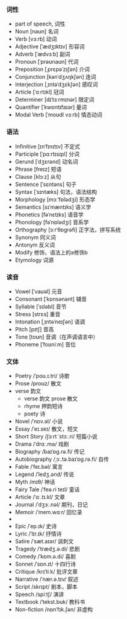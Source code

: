 ### 词性
- part of speech, 词性
- Noun [naʊn] 名词
- Verb [vɜːrb] 动词
- Adjective [ˈædʒɪktɪv] 形容词
- Adverb [ˈædvɜːb] 副词
- Pronoun [ˈprəʊnaʊn] 代词
- Preposition [ˌprɛpəˈzɪʃən] 介词
- Conjunction [kənˈdʒʌŋkʃən] 连词
- Interjection [ˌɪntəˈdʒɛkʃən] 感叹词
- Article [ˈɑːrtɪkl] 冠词
- Determiner [dɪˈtɜːrmɪnər] 限定词
- Quantifier [ˈkwɒntɪfaɪər] 量词
- Modal Verb [ˈmoʊdl vɜːrb] 情态动词

### 语法
- Infinitive [ɪnˈfɪnɪtɪv] 不定式
- Participle [ˈpɑːrtɪsɪpl] 分词
- Gerund [ˈdʒɛrənd] 动名词
- Phrase [freɪz] 短语
- Clause [klɔːz] 从句
- Sentence [ˈsɛntəns] 句子
- Syntax [ˈsɪntæks] 句法，语法结构
- Morphology [mɔːˈfɒlədʒi] 形态学
- Semantics [sɪˈmæntɪks] 语义学
- Phonetics [fəˈnɛtɪks] 语音学
- Phonology [fəˈnɒlədʒi] 音系学
- Orthography [ɔːrˈθɒɡrəfi] 正字法，拼写系统
- Synonym 同义词
- Antonym 反义词
- Modify 修饰，语法上的a修饰b
- Etymology 词源

### 读音
- Vowel [ˈvaʊəl] 元音
- Consonant [ˈkɒnsənənt] 辅音
- Syllable [ˈsɪləbl] 音节
- Stress [strɛs] 重音
- Intonation [ˌɪntəˈneɪʃən] 语调
- Pitch [pɪtʃ] 音高
- Tone [toʊn] 音调（在声调语言中）
- Phoneme [ˈfoʊniːm] 音位

### 文体
- Poetry /ˈpoʊ.ɪ.tri/ 诗歌
- Prose /proʊz/ 散文
- verse 韵文
  - verse 韵文 prose 散文
  - rhyme 押韵短诗
  - poety 诗
- Novel /ˈnɒv.əl/ 小说
- Essay /ˈeɪ.seɪ/ 散文，短文
- Short Story /ʃɔːrt ˈstɔː.ri/ 短篇小说
- Drama /ˈdrɑː.mə/ 戏剧
- Biography /baɪˈɒɡ.rə.fi/ 传记
- Autobiography /ˌɔː.tə.baɪˈɒɡ.rə.fi/ 自传
- Fable /ˈfeɪ.bəl/ 寓言
- Legend /ˈledʒ.ənd/ 传说
- Myth /mɪθ/ 神话
- Fairy Tale /ˈfeə.ri teɪl/ 童话
- Article /ˈɑː.tɪ.kl/ 文章
- Journal /ˈdʒɜː.nəl/ 期刊，日记
- Memoir /ˈmem.wɑːr/ 回忆录
-
- Epic /ˈep.ɪk/ 史诗
- Lyric /ˈlɪr.ɪk/ 抒情诗
- Satire /ˈsæt.aɪər/ 讽刺文
- Tragedy /ˈtrædʒ.ə.di/ 悲剧
- Comedy /ˈkɒm.ə.di/ 喜剧
- Sonnet /ˈsɒn.ɪt/ 十四行诗
- Critique /krɪˈtiːk/ 批评文章
- Narrative /ˈnær.ə.tɪv/ 叙述
- Script /skrɪpt/ 剧本，脚本
- Speech /spiːtʃ/ 演讲
- Textbook /ˈtekst.bʊk/ 教科书
- Non-fiction /nɒnˈfɪk.ʃən/ 非虚构
